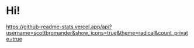# Hi!

![]()https://github-readme-stats.vercel.app/api?username=scottbromander&show_icons=true&theme=radical&count_private=true
